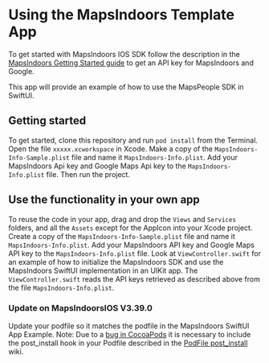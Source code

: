 # Using the MapsIndoors Template App

To get started with MapsIndoors IOS SDK follow the description in the [MapsIndoors Getting Started guide](https://docs.mapsindoors.com/ios/v3/getting-started/prerequisites/) to get an API key for MapsIndoors and Google. 

This app will provide an example of how to use the MapsPeople SDK in SwiftUI. 

## Getting started

To get started, clone this repository and run `pod install` from the Terminal. Open the file `xxxxx.xcworkspace` in Xcode. 
Make a copy of the `MapsIndoors-Info-Sample.plist` file and name it `MapsIndoors-Info.plist`. Add your MapsIndoors Api key and Google Maps Api key to the `MapsIndoors-Info.plist` file. Then run the project.

## Use the functionality in your own app

To reuse the code in your app, drag and drop the `Views` and `Services` folders, and all the `Assets` except for the AppIcon into your Xcode project. Create a copy of the `MapsIndoors-Info-Sample.plist` file and name it `MapsIndoors-Info.plist`. Add your MapsIndoors API key and Google Maps API key to the `MapsIndoors-Info.plist` file. Look at `ViewController.swift` for an example of how to initialize the MapsIndoors SDK and use the MapsIndoors SwiftUI implementation in an UIKit app. The `ViewController.swift` reads the API keys retrieved as described above from the file `MapsIndoors-Info.plist`. 

### Update on MapsIndoorsIOS V3.39.0
Update your podfile so it matches the podfile in the MapsIndoors SwiftUI App Example. Note: Due to a [bug in CocoaPods](https://github.com/CocoaPods/CocoaPods/issues/7155) it is necessary to include the post_install hook in your Podfile described in the [PodFile post_install](https://github.com/MapsIndoors/MapsIndoorsIOS/wiki/Podfile-post_install) wiki. 





